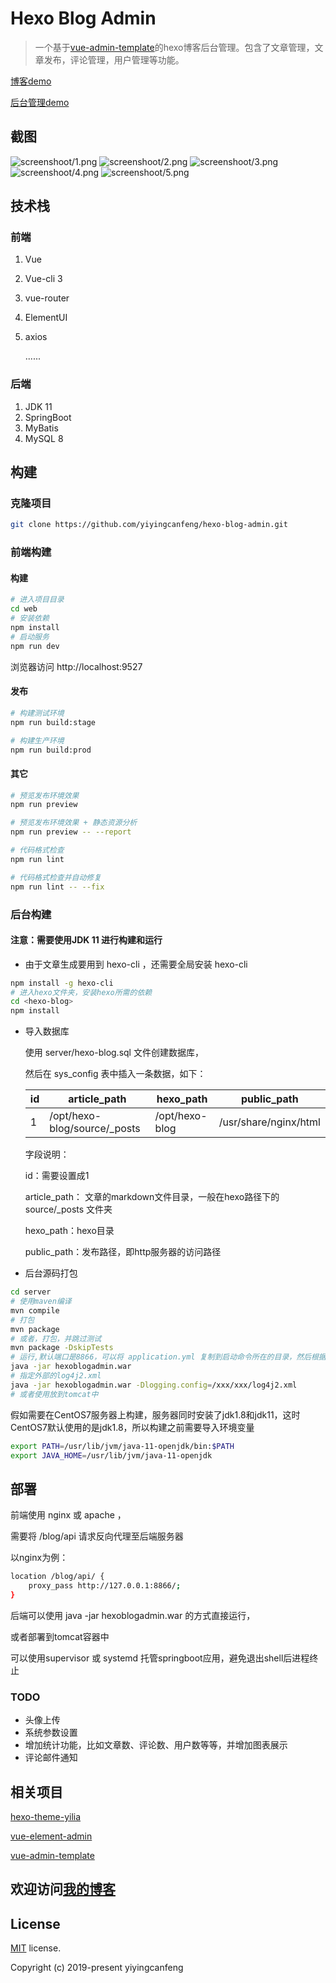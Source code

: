 # Hexo Blog Admin

> 一个基于[vue-admin-template](https://github.com/PanJiaChen/electron-vue-admin)的hexo博客后台管理。包含了文章管理，文章发布，评论管理，用户管理等功能。

[博客demo](http://118.25.83.223)

[后台管理demo](http://118.25.83.223/admin)

## 截图

![screenshoot/1.png](https://raw.githubusercontent.com/yiyingcanfeng/hexo-blog-admin/master/screenshoot/1.png)
![screenshoot/2.png](https://raw.githubusercontent.com/yiyingcanfeng/hexo-blog-admin/master/screenshoot/2.png)
![screenshoot/3.png](https://raw.githubusercontent.com/yiyingcanfeng/hexo-blog-admin/master/screenshoot/3.png)
![screenshoot/4.png](https://raw.githubusercontent.com/yiyingcanfeng/hexo-blog-admin/master/screenshoot/4.png)
![screenshoot/5.png](https://raw.githubusercontent.com/yiyingcanfeng/hexo-blog-admin/master/screenshoot/5.png)

## 技术栈

### 前端

1. Vue

2. Vue-cli 3

3. vue-router

4. ElementUI

5. axios

   ......

### 后端

1. JDK 11
2. SpringBoot
3. MyBatis
4. MySQL 8

## 构建

### 克隆项目

```bash
git clone https://github.com/yiyingcanfeng/hexo-blog-admin.git
```

### 前端构建

#### 构建

```bash
# 进入项目目录
cd web
# 安装依赖
npm install 
# 启动服务
npm run dev
```

浏览器访问 http://localhost:9527

#### 发布

```bash
# 构建测试环境
npm run build:stage

# 构建生产环境
npm run build:prod
```

#### 其它

```bash
# 预览发布环境效果
npm run preview

# 预览发布环境效果 + 静态资源分析
npm run preview -- --report

# 代码格式检查
npm run lint

# 代码格式检查并自动修复
npm run lint -- --fix
```



### 后台构建

#### 注意：需要使用JDK 11 进行构建和运行

- 由于文章生成要用到 hexo-cli ，还需要全局安装 hexo-cli 
```bash
npm install -g hexo-cli
# 进入hexo文件夹，安装hexo所需的依赖
cd <hexo-blog>
npm install
```
- 导入数据库

  使用 server/hexo-blog.sql 文件创建数据库，

  然后在 sys_config 表中插入一条数据，如下：

  | id   | article_path                 | hexo_path      | public_path           |
  | ---- | ---------------------------- | -------------- | --------------------- |
  | 1    | /opt/hexo-blog/source/_posts | /opt/hexo-blog | /usr/share/nginx/html |

  字段说明：

  id：需要设置成1  

  article_path：  文章的markdown文件目录，一般在hexo路径下的 source/_posts 文件夹

  hexo_path：hexo目录  

  public_path：发布路径，即http服务器的访问路径  

- 后台源码打包
```bash
cd server
# 使用maven编译
mvn compile
# 打包
mvn package
# 或者，打包，并跳过测试
mvn package -DskipTests
# 运行,默认端口是8866，可以将 application.yml 复制到启动命令所在的目录，然后根据自己的需要修改配置
java -jar hexoblogadmin.war
# 指定外部的log4j2.xml
java -jar hexoblogadmin.war -Dlogging.config=/xxx/xxx/log4j2.xml
# 或者使用放到tomcat中
```

假如需要在CentOS7服务器上构建，服务器同时安装了jdk1.8和jdk11，这时CentOS7默认使用的是jdk1.8，所以构建之前需要导入环境变量

```bash
export PATH=/usr/lib/jvm/java-11-openjdk/bin:$PATH
export JAVA_HOME=/usr/lib/jvm/java-11-openjdk
```



## 部署

前端使用 nginx 或 apache ，

需要将 /blog/api 请求反向代理至后端服务器

以nginx为例：

```bash
location /blog/api/ {
	proxy_pass http://127.0.0.1:8866/;
}
```

后端可以使用 java -jar hexoblogadmin.war 的方式直接运行，

或者部署到tomcat容器中

可以使用supervisor 或 systemd 托管springboot应用，避免退出shell后进程终止

### TODO

- 头像上传
- 系统参数设置
- 增加统计功能，比如文章数、评论数、用户数等等，并增加图表展示
- 评论邮件通知

## 相关项目
[hexo-theme-yilia](https://github.com/yiyingcanfeng/hexo-theme-yilia)

[vue-element-admin](https://github.com/PanJiaChen/vue-element-admin)

[vue-admin-template](https://github.com/PanJiaChen/electron-vue-admin)


## 欢迎访问[我的博客](https://www.movefeng.com)

## License

[MIT](https://github.com/yiyingcanfeng/hexo-blog-admin/blob/master/LICENSE) license.

Copyright (c) 2019-present yiyingcanfeng
